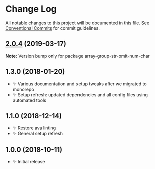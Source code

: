 # Change Log

All notable changes to this project will be documented in this file.
See [Conventional Commits](https://conventionalcommits.org) for commit guidelines.

## [2.0.4](https://gitlab.com/codsen/codsen/compare/array-group-str-omit-num-char@2.0.1...array-group-str-omit-num-char@2.0.4) (2019-03-17)

**Note:** Version bump only for package array-group-str-omit-num-char





## 1.3.0 (2018-01-20)

- ✨ Various documentation and setup tweaks after we migrated to monorepo
- ✨ Setup refresh: updated dependencies and all config files using automated tools

## 1.1.0 (2018-12-14)

- ✨ Restore ava linting
- ✨ General setup refresh

## 1.0.0 (2018-10-11)

- ✨ Initial release

